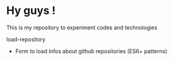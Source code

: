 # Hy guys !

This is my repository to experiment codes and technologies

load-repository
  - Form to load infos about github repositories (ES6+ patterns)


